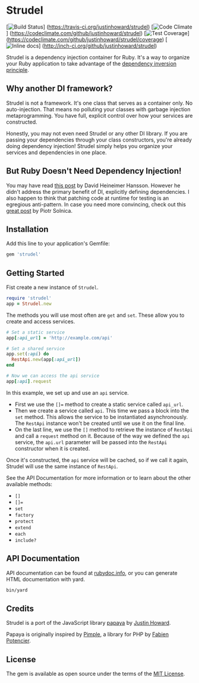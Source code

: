 # Strudel

[![Build Status](https://travis-ci.org/justinhoward/strudel.svg?branch=master)]
(https://travis-ci.org/justinhoward/strudel)
[![Code Climate](https://codeclimate.com/github/justinhoward/strudel/badges/gpa.svg)]
(https://codeclimate.com/github/justinhoward/strudel)
[![Test Coverage](https://codeclimate.com/github/justinhoward/strudel/badges/coverage.svg)]
(https://codeclimate.com/github/justinhoward/strudel/coverage)
[![Inline docs](http://inch-ci.org/github/justinhoward/strudel.svg?branch=master&style=shields)]
(http://inch-ci.org/github/justinhoward/strudel)

Strudel is a dependency injection container for Ruby. It's a way to organize
your Ruby application to take advantage of the [dependency inversion
principle][ioc].

## Why another DI framework?

Strudel is not a framework. It's one class that serves as a container only. No
auto-injection. That means no polluting your classes with garbage injection
metaprogramming. You have full, explicit control over how your services
are constructed.

Honestly, you may not even need Strudel or any other DI library. If you are
passing your dependencies through your class constructors, you're already doing
dependency injection! Strudel simply helps you organize your services and
dependencies in one place.

## But Ruby Doesn't Need Dependency Injection!

You may have read [this post][dhh] by David Heineimer Hansson. However he
didn't address the primary benefit of DI, explicitly defining dependencies.
I also happen to think that patching code at runtime for testing is an egregious
anti-pattern.  In case you need more convincing, check out this
[great post][piotr] by Piotr Solnica.

## Installation

Add this line to your application's Gemfile:

```sh
gem 'strudel'
```

## Getting Started

Fist create a new instance of `Strudel`.

```ruby
require 'strudel'
app = Strudel.new
```

The methods you will use most often are `get` and `set`. These allow you to
create and access services.

```ruby
# Set a static service
app[:api_url] = 'http://example.com/api'

# Set a shared service
app.set(:api) do
  RestApi.new(app[:api_url])
end

# Now we can access the api service
app[:api].request
```

In this example, we set up and use an `api` service.

- First we use the `[]=` method to create a static service called `api_url`.
- Then we create a service called `api`. This time we pass a block into the
  `set` method. This allows the service to be instantiated asynchronously. The
  `RestApi` instance won't be created until we use it on the final line.
- On the last line, we use the `[]` method to retrieve the instance of `RestApi`
  and call a `request` method on it. Because of the way we defined the `api`
  service, the `api.url` parameter will be passed into the `RestApi` constructor
  when it is created.

Once it's constructed, the `api` service will be cached, so if we call it again,
Strudel will use the same instance of `RestApi`.

See the API Documentation for more information or to learn about the other
available methods:

- `[]`
- `[]=`
- `set`
- `factory`
- `protect`
- `extend`
- `each`
- `include?`

## API Documentation

API documentation can be found at [rubydoc.info][docs], or you can generate HTML
documentation with yard.

```sh
bin/yard
```

## Credits

Strudel is a port of the JavaScript library [papaya] by [Justin Howard][justin].

Papaya is originally inspired by [Pimple][pimple], a library for PHP by
[Fabien Potencier][fabien].

## License

The gem is available as open source under the terms of the [MIT
License][mit].

[ioc]: https://en.wikipedia.org/wiki/Dependency_inversion_principle
[dhh]: http://david.heinemeierhansson.com/2012/dependency-injection-is-not-a-virtue.html
[piotr]: http://solnic.eu/2013/12/17/the-world-needs-another-post-about-dependency-injection-in-ruby.html
[papaya]: https://github.com/justinhoward/papaya
[justin]: https://github.com/justinhoward
[pimple]: http://pimple.sensiolabs.org
[fabien]: https://github.com/fabpot
[mit]: http://opensource.org/licenses/MIT
[docs]: http://www.rubydoc.info/github/justinhoward/strudel
